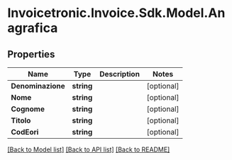 # Invoicetronic.Invoice.Sdk.Model.Anagrafica

## Properties

Name | Type | Description | Notes
------------ | ------------- | ------------- | -------------
**Denominazione** | **string** |  | [optional] 
**Nome** | **string** |  | [optional] 
**Cognome** | **string** |  | [optional] 
**Titolo** | **string** |  | [optional] 
**CodEori** | **string** |  | [optional] 

[[Back to Model list]](../README.md#documentation-for-models) [[Back to API list]](../README.md#documentation-for-api-endpoints) [[Back to README]](../README.md)

